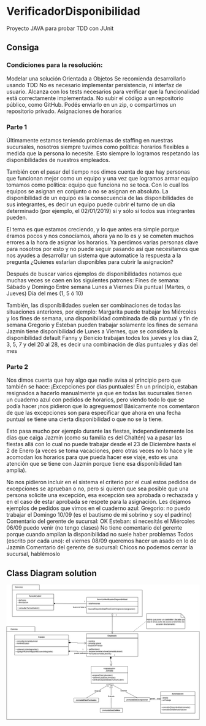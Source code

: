 # VerificadorDisponibilidad
Proyecto JAVA para probar TDD con JUnit

## Consiga

### Condiciones para la resolución:
Modelar una solución Orientada a Objetos
Se recomienda desarrollarlo usando TDD
No es necesario implementar persistencia, ni interfaz de usuario. Alcanza con los tests necesarios para verificar que la funcionalidad está correctamente implementada.
No subir el código a un repositorio público, como GitHub. Podés enviarlo en un zip, o compartirnos un repositorio privado.
Asignaciones de horarios

### Parte 1
Últimamente estamos teniendo problemas de staffing en nuestras sucursales, nosotros siempre tuvimos como política: horarios flexibles a medida que la persona lo necesite.
Esto siempre lo logramos respetando las disponibilidades de nuestros empleados.

También con el pasar del tiempo nos dimos cuenta de que hay personas que funcionan mejor como un equipo y una vez que logramos armar equipo tomamos como política: equipo que funciona no se toca. Con lo cual los equipos se asignan en conjunto o no se asignan en absoluto. La disponibilidad de un equipo es la consecuencia de las disponibilidades de sus integrantes, es decir un equipo puede cubrir el turno de un día determinado (por ejemplo, el 02/01/2019) si y sólo si todos sus integrantes pueden.

El tema es que estamos creciendo, y lo que antes era simple porque éramos pocos y nos conocíamos, ahora ya no lo es y se cometen muchos errores a la hora de asignar los horarios. Ya perdimos varias personas clave para nosotros por esto y no puede seguir pasando así que necesitamos que nos ayudes a desarrollar un sistema que automatice la respuesta a la pregunta ¿Quienes estarían disponibles para cubrir la asignación?

Después de buscar varios ejemplos de disponibilidades notamos que muchas veces se caen en los siguientes patrones:
Fines de semana: Sábado y Domingo
Entre semana Lunes a Viernes
Día puntual (Martes, o Jueves)
Día del mes (1, 5 ó 10)

También, las disponibilidades suelen ser combinaciones de todas las situaciones anteriores, por ejemplo:
Margarita puede trabajar los Miércoles y los fines de semana, una disponibilidad combinada de día puntual y fin de semana
Gregorio y Esteban pueden trabajar solamente los fines de semana
Jazmín tiene disponibilidad de Lunes a Viernes, que se considera la disponibilidad default
Fanny y Benicio trabajan todos los jueves y los días 2, 3, 5, 7 y del 20 al 28, es decir una combinación de días puntuales y días del mes


### Parte 2
Nos dimos cuenta que hay algo que nadie avisa al principio pero que también se hace:
¡Excepciones por días puntuales! En un principio, estaban resignados a hacerlo manualmente ya que en todas las sucursales tienen un cuaderno azul con pedidos de horarios, pero viendo todo lo que se podía hacer ¡nos pidieron que lo agreguemos!
Básicamente nos comentaron de que las excepciones son para especificar que ahora en una fecha puntual se tiene una cierta disponibilidad o que no se la tiene.


Esto pasa mucho por ejemplo durante las fiestas, independientemente los días que caiga Jazmín (como su familia es del Chaltén) va a pasar las fiestas allá con lo cual no puede trabajar desde el 23 de Diciembre hasta el 2 de Enero (a veces se toma vacaciones, pero otras veces no lo hace y le acomodan los horarios para que pueda hacer ese viaje, esto es una atención que se tiene con Jazmín porque tiene esa disponibilidad tan amplia).


No nos pidieron incluir en el sistema el criterio por el cual estos pedidos de excepciones se aprueban o no, pero si quieren que sea posible que una persona solicite una excepción, esa excepción sea aprobada o rechazada y en el caso de estar aprobada se respete para la asignación.
Les dejamos ejemplos de pedidos que vimos en el cuaderno azul:
Gregorio: no puedo trabajar el Domingo 10/09 (es el bautismo de mi sobrino y soy el padrino)
Comentario del gerente de sucursal: OK
Esteban: si necesitás el Miércoles 06/09 puedo venir (no tengo clases)
No tiene comentario del gerente porque cuando amplían la disponibilidad no suele haber problemas
Todos (escrito por cada uno): el viernes 08/09 queremos hacer un asado en lo de Jazmín
Comentario del gerente de sucursal: Chicos no podemos cerrar la sucursal, hablémoslo

## Class Diagram solution

![](class_diagram.png)
